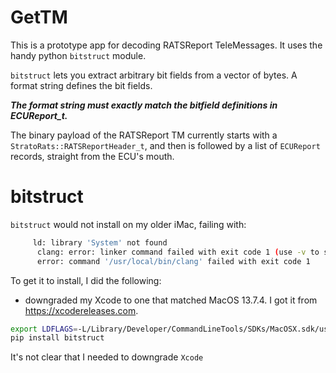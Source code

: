 # GetTM

This is a prototype app for decoding RATSReport TeleMessages. It uses
the handy python `bitstruct` module.

`bitstruct` lets you extract arbitrary bit fields from a vector
of bytes. A format string defines the bit fields.

***The format string must exactly match the bitfield definitions in ECUReport_t.***

The binary payload of the RATSReport TM currently starts with a
`StratoRats::RATSReportHeader_t`, and then is followed by a list of
`ECUReport` records, straight from the ECU's mouth.

# bitstruct

`bitstruct` would not install on my older iMac, failing with:
```sh
     ld: library 'System' not found
      clang: error: linker command failed with exit code 1 (use -v to see invocation)
      error: command '/usr/local/bin/clang' failed with exit code 1

```

To get it to install, I did the following:
- downgraded my Xcode to one that matched
  MacOS 13.7.4. I got it from https://xcodereleases.com.
```sh
export LDFLAGS=-L/Library/Developer/CommandLineTools/SDKs/MacOSX.sdk/usr/lib
pip install bitstruct
```

It's not clear that I needed to downgrade `Xcode`
